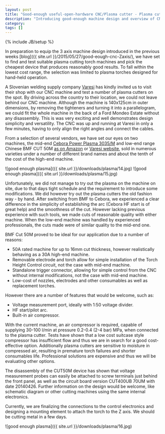 ```yaml
---
layout: post
title: "Good-enough useful-open-hardware CNC/Plasma cutter - Plasma cutter selection"
description: "Introducing good-enough machine design and overview of CNC/plasma design in the works"
category: 
tags: []
---
```

{% include JB/setup %}

In preparation to equip the 3 axis machine design introduced in the previous weeks  [blog]({{ site.url }}/2015/05/27/good-eough-cnc-Zaxis/), we have set to find and test suitable plasma cutting torch machines and pick the cheapest device that produces reasonably good results. To fall within the lowest cost range, the selection was limited to plasma torches designed for hand-held operation.

A Slovenian welding supply company [Varesi](http://www.varesi.si/) has kindly invited us to visit their shop with our CNC machine and test a number of plasma cutters on the spot. By driving across the country to their location, we could not leave behind our CNC machine. Although the machine is 140x125cm in outer dimensions, by removing the tighteners and turning it into a parallelogram, we could fit the whole machine in the back of a Ford Mondeo Estate without any disassembly. This is was very exciting and well demonstrates design simplicity and versatility. The CNC was up and running at Varesi in only a few minutes, having to only align the right angles and connect the cables.

From a selection of several vendors, we have set our eyes on two machines, the mid-end [Cebora Power Plasma 3035/M](http://www.cebora.it/art_279_presentazione_prod_uk.html) and low-end range Chinese BMF CUT 50M [as on Amazon](http://www.amazon.de/NTF-Druckluft-Plasmaschneider-Inverter-Schneiden/dp/B00VE6PCMK) or [Varesi website](http://www.varesi.si/trgovina/varilni-aparati/bmp/inverterske-plazme-bmp/bmp-cut-50m), sold in numerous varieties under a number of different brand names and about the tenth of the cost of the high-end machine.

![good enough plasma]({{ site.url }}/downloads/plasma/14.jpg)
![good enough plasma]({{ site.url }}/downloads/plasma/15.jpg)

Unfortunately, we did not manage to try out the plasma on the machine on site, due to that days tight schedule and the requirement to introduce some modifications. We did however try out the plasma cutters the old fashion way - by hand. After switching from BMF to Cebora, we experienced a clear difference in the simplicity of establishing the arc (Cebora HF start is of great help) and the smoothness of the cut. However lacking previous experience with such tools, we made cuts of reasonable quality with either machine. When the low-end machine was handled by experienced professionals, the cuts made were of similar quality to the mid-end one.

BMF Cut 50M proved to be ideal for our application due to a number of reasons:

 * 50A rated machine for up to 16mm cut thickness, however realistically behaving as a 30A high-end machine.
 * Removable electrode and torch allow for simple installation of the Torch Height Control circuit, not the case with mid-end machine.
 * Standalone trigger connector, allowing for simple control from the CNC without internal modifications, not the case with mid-end machine.
 * Low-cost of nozzles, electrodes and other consumables as well as replacement torches.
 
However there are a number of features that would be welcome, such as:

 * Voltage measurement port, ideally with 1:50 voltage divider.
 * HF start/pilot arc.
 * Built-in air compressor.
 
With the current machine, an air compressor is required, capable of supplying 30-100 l/min at pressure 0.2-0.4 (2-4 bar) MPa, when connected to the plasma cutter. Tests have shown that a low cost suitcase style compressor has insufficient flow and thus we are in search for a good cost-effective option. Additionally plasma cutters are sensitive to moisture in compressed air, resulting in premature torch failures and shorter consumables life. Professional solutions are expensive and thus we will be evaluating other options.

The disassembly of the CUT50M device has shown that voltage measurement probes can easily be attached to screw terminals just behind the front panel, as well as the circuit board version CUT400UB 70UM with date 20140426. Further information on the design would be welcome, like schematic diagram or other cutting machines using the same internal electronics.

Currently, we are finalizing the connections to the control electronics and designing a mounting element to attach the torch to the Z axis. We should be cutting metal in a few days.

![good enough plasma]({{ site.url }}/downloads/plasma/16.jpg)